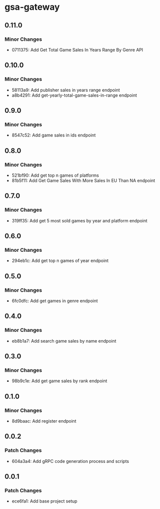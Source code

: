 # gsa-gateway

## 0.11.0

### Minor Changes

- 0711375: Add Get Total Game Sales In Years Range By Genre API

## 0.10.0

### Minor Changes

- 58113a9: Add publisher sales in years range endpoint
- a8b4291: Add get-yearly-total-game-sales-in-range endpoint

## 0.9.0

### Minor Changes

- 8547c52: Add game sales in ids endpoint

## 0.8.0

### Minor Changes

- 521bf90: Add get top n games of platforms
- 81b5f11: Add Get Game Sales With More Sales In EU Than NA endpoint

## 0.7.0

### Minor Changes

- 319ff35: Add get 5 most sold games by year and platform endpoint

## 0.6.0

### Minor Changes

- 294eb1c: Add get top n games of year endpoint

## 0.5.0

### Minor Changes

- 6fc0dfc: Add get games in genre endpoint

## 0.4.0

### Minor Changes

- eb8b1a7: Add search game sales by name endpoint

## 0.3.0

### Minor Changes

- 98b9c1e: Add get game sales by rank endpoint

## 0.1.0

### Minor Changes

- 8d9baac: Add register endpoint

## 0.0.2

### Patch Changes

- 604a3a4: Add gRPC code generation process and scripts

## 0.0.1

### Patch Changes

- ece6fa1: Add base project setup
